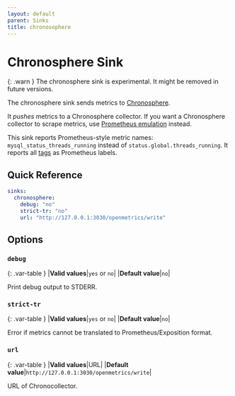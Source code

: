 ```yaml
---
layout: default
parent: Sinks
title: chronosophere
---
```


# Chronosphere Sink

{: .warn }
The chronosphere sink is experimental.
It might be removed in future versions.

The chronosphere sink sends metrics to [Chronosphere](https://chronosphere.io/).

It _pushes_ metrics to a Chronosphere collector.
If you want a Chronosphere collector to scrape metrics, use [Prometheus emulation](../prometheus) instead.

This sink reports Prometheus-style metric names: `mysql_status_threads_running` instead of `status.global.threads_running`.
It reports all [tags](../config/config-file#tags) as Prometheus labels.

## Quick Reference

```yaml
sinks:
  chronosphere:
    debug: "no"
    strict-tr: "no"
    url: "http://127.0.0.1:3030/openmetrics/write"
```

## Options

### `debug`

{: .var-table }
|**Valid values**|`yes` or `no`|
|**Default value**|`no`|

Print debug output to STDERR.

### `strict-tr`

{: .var-table }
|**Valid values**|`yes` or `no`|
|**Default value**|`no`|

Error if metrics cannot be translated to Prometheus/Exposition format.

### `url`

{: .var-table }
|**Valid values**|URL|
|**Default value**|`http://127.0.0.1:3030/openmetrics/write`|

URL of Chronocollector.
